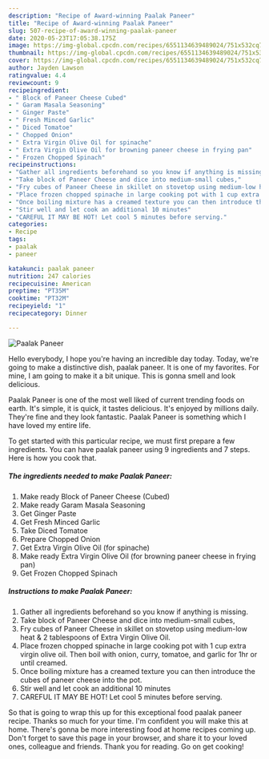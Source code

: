 ```yaml
---
description: "Recipe of Award-winning Paalak Paneer"
title: "Recipe of Award-winning Paalak Paneer"
slug: 507-recipe-of-award-winning-paalak-paneer
date: 2020-05-23T17:05:38.175Z
image: https://img-global.cpcdn.com/recipes/6551134639489024/751x532cq70/paalak-paneer-recipe-main-photo.jpg
thumbnail: https://img-global.cpcdn.com/recipes/6551134639489024/751x532cq70/paalak-paneer-recipe-main-photo.jpg
cover: https://img-global.cpcdn.com/recipes/6551134639489024/751x532cq70/paalak-paneer-recipe-main-photo.jpg
author: Jayden Lawson
ratingvalue: 4.4
reviewcount: 9
recipeingredient:
- " Block of Paneer Cheese Cubed"
- " Garam Masala Seasoning"
- " Ginger Paste"
- " Fresh Minced Garlic"
- " Diced Tomatoe"
- " Chopped Onion"
- " Extra Virgin Olive Oil for spinache"
- " Extra Virgin Olive Oil for browning paneer cheese in frying pan"
- " Frozen Chopped Spinach"
recipeinstructions:
- "Gather all ingredients beforehand so you know if anything is missing."
- "Take block of Paneer Cheese and dice into medium-small cubes,"
- "Fry cubes of Paneer Cheese in skillet on stovetop using medium-low heat &amp; 2 tablespoons of Extra Virgin Olive Oil."
- "Place frozen chopped spinache in large cooking pot with 1 cup extra virgin olive oil. Then boil with onion, curry, tomatoe, and garlic for 1hr or until creamed."
- "Once boiling mixture has a creamed texture you can then introduce the cubes of paneer cheese into the pot."
- "Stir well and let cook an additional 10 minutes"
- "CAREFUL IT MAY BE HOT! Let cool 5 minutes before serving."
categories:
- Recipe
tags:
- paalak
- paneer

katakunci: paalak paneer 
nutrition: 247 calories
recipecuisine: American
preptime: "PT35M"
cooktime: "PT32M"
recipeyield: "1"
recipecategory: Dinner

---
```



![Paalak Paneer](https://img-global.cpcdn.com/recipes/6551134639489024/751x532cq70/paalak-paneer-recipe-main-photo.jpg)

Hello everybody, I hope you're having an incredible day today. Today, we're going to make a distinctive dish, paalak paneer. It is one of my favorites. For mine, I am going to make it a bit unique. This is gonna smell and look delicious.



Paalak Paneer is one of the most well liked of current trending foods on earth. It's simple, it is quick, it tastes delicious. It's enjoyed by millions daily. They're fine and they look fantastic. Paalak Paneer is something which I have loved my entire life.


To get started with this particular recipe, we must first prepare a few ingredients. You can have paalak paneer using 9 ingredients and 7 steps. Here is how you cook that.

<!--inarticleads1-->

##### The ingredients needed to make Paalak Paneer:

1. Make ready  Block of Paneer Cheese (Cubed)
1. Make ready  Garam Masala Seasoning
1. Get  Ginger Paste
1. Get  Fresh Minced Garlic
1. Take  Diced Tomatoe
1. Prepare  Chopped Onion
1. Get  Extra Virgin Olive Oil (for spinache)
1. Make ready  Extra Virgin Olive Oil (for browning paneer cheese in frying pan)
1. Get  Frozen Chopped Spinach




<!--inarticleads2-->

##### Instructions to make Paalak Paneer:

1. Gather all ingredients beforehand so you know if anything is missing.
1. Take block of Paneer Cheese and dice into medium-small cubes,
1. Fry cubes of Paneer Cheese in skillet on stovetop using medium-low heat &amp; 2 tablespoons of Extra Virgin Olive Oil.
1. Place frozen chopped spinache in large cooking pot with 1 cup extra virgin olive oil. Then boil with onion, curry, tomatoe, and garlic for 1hr or until creamed.
1. Once boiling mixture has a creamed texture you can then introduce the cubes of paneer cheese into the pot.
1. Stir well and let cook an additional 10 minutes
1. CAREFUL IT MAY BE HOT! Let cool 5 minutes before serving.




So that is going to wrap this up for this exceptional food paalak paneer recipe. Thanks so much for your time. I'm confident you will make this at home. There's gonna be more interesting food at home recipes coming up. Don't forget to save this page in your browser, and share it to your loved ones, colleague and friends. Thank you for reading. Go on get cooking!

